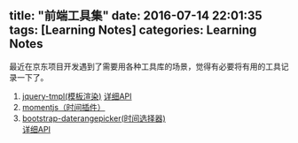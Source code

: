 title: "前端工具集"
date: 2016-07-14 22:01:35
tags: [Learning Notes]
categories: Learning Notes 
---
最近在京东项目开发遇到了需要用各种工具库的场景，觉得有必要将有用的工具记录一下了。
1. [jquery-tmpl(模板渲染)](https://github.com/BorisMoore/jquery-tmpl)
[详细API](http://web.archive.org/web/20120920065217/http://api.jquery.com/category/plugins/templates/)
2. [momentjs（时间插件）](http://momentjs.cn/)
3. [bootstrap-daterangepicker(时间选择器)](https://github.com/dangrossman/bootstrap-daterangepicker)    
[详细API](http://www.daterangepicker.com/)
